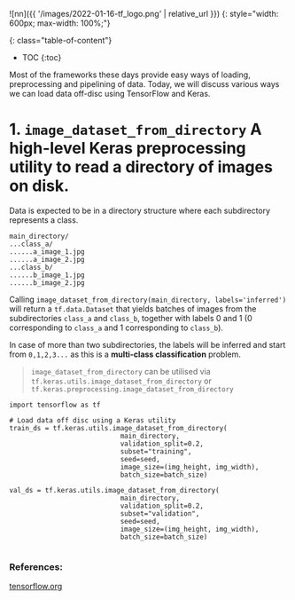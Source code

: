 ![nn]({{ '/images/2022-01-16-tf_logo.png' | relative_url }})
{: style="width: 600px; max-width: 100%;"}

{: class="table-of-content"}
* TOC
{:toc}

Most of the frameworks these days provide easy ways of loading, preprocessing and pipelining of data. Today, we will discuss various ways we can load data off-disc using TensorFlow and Keras. 

# 1. `image_dataset_from_directory` A high-level Keras preprocessing utility to read a directory of images on disk.
 Data is expected to be in a directory structure where each subdirectory represents a class.
 
 ```
main_directory/
...class_a/
......a_image_1.jpg
......a_image_2.jpg
...class_b/
......b_image_1.jpg
......b_image_2.jpg
```

Calling `image_dataset_from_directory(main_directory, labels='inferred')` will return a `tf.data.Dataset` that yields batches of images from the subdirectories `class_a` and  `class_b`, together with labels 0 and 1 (0 corresponding to `class_a` and 1 corresponding to `class_b`).


In case of more than two subdirectories, the labels will be inferred and start from `0,1,2,3...` as this is a **multi-class classification** problem.


> `image_dataset_from_directory` can be utilised via `tf.keras.utils.image_dataset_from_directory` or `tf.keras.preprocessing.image_dataset_from_directory`

```
import tensorflow as tf

# Load data off disc using a Keras utility
train_ds = tf.keras.utils.image_dataset_from_directory(			
                            main_directory,
                            validation_split=0.2,
                            subset="training",
                            seed=seed,
                            image_size=(img_height, img_width),
                            batch_size=batch_size)

val_ds = tf.keras.utils.image_dataset_from_directory(
                            main_directory,
                            validation_split=0.2,
                            subset="validation",
                            seed=seed,
                            image_size=(img_height, img_width),
                            batch_size=batch_size)
                            
```




### References:
[tensorflow.org](https://www.tensorflow.org/tutorials/load_data/images)
